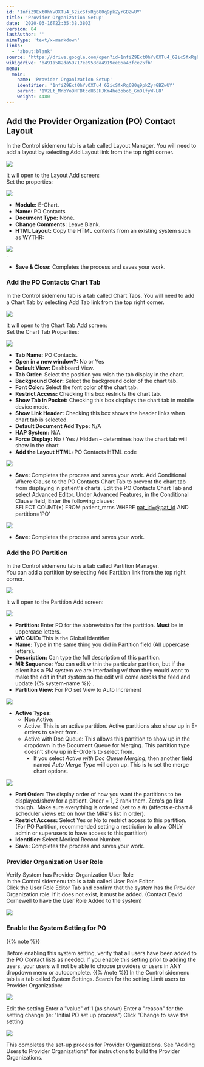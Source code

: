 ```yaml
---
id: '1nfiZ9Ext0hYvOXTu4_62icSfxRg680q9pkZyrGBZwUY'
title: 'Provider Organization Setup'
date: '2020-03-16T22:35:38.380Z'
version: 84
lastAuthor: ''
mimeType: 'text/x-markdown'
links:
  - 'about:blank'
source: 'https://drive.google.com/open?id=1nfiZ9Ext0hYvOXTu4_62icSfxRg680q9pkZyrGBZwUY'
wikigdrive: 'b491a582da59717ee958da4919ee86a43fce25fb'
menu:
  main:
    name: 'Provider Organization Setup'
    identifier: '1nfiZ9Ext0hYvOXTu4_62icSfxRg680q9pkZyrGBZwUY'
    parent: '1V2Lt_MnbYoDNFBtcoH6JHJKm4he3obo6_GmOlfyW-L8'
    weight: 4480
---
```

## Add the Provider Organization (PO) Contact Layout  
  
In the Control sidemenu tab is a tab called Layout Manager. You will need to add a layout by selecting Add Layout link from the top right corner.
  
![](../provider-organization-setup.assets/874361530ef8807849cd2b5c400a925e.png)  

It will open to the Layout Add screen:  
Set the properties:
  
![](../provider-organization-setup.assets/2ce77c638f531fb64a3408bfd8ea5181.png)  

* <strong>Module:</strong> E-Chart.
* <strong>Name:</strong> PO Contacts
* <strong>Document Type:</strong> None.
* <strong>Change Comments:</strong> Leave Blank.
* <strong>HTML Layout:</strong> Copy the HTML contents from an existing system such as WYTHR:
  
![](../provider-organization-setup.assets/2d47535f334c7353c08dcd8df614ded0.png)  
.
* <strong>Save & Close:</strong> Completes the process and saves your work.
  
### Add the PO Contacts Chart Tab  
  
In the Control sidemenu tab is a tab called Chart Tabs. You will need to add a Chart Tab by selecting Add Tab link from the top right corner.
  
![](../provider-organization-setup.assets/ac6b39d25f21e33d3da6fda477fb0b8e.png)  

It will open to the Chart Tab Add screen:  
Set the Chart Tab Properties:
  
![](../provider-organization-setup.assets/62687b8dcfabdf415df15fcb68399df8.png)  

* <strong>Tab Name:</strong> PO Contacts.
* <strong>Open in a new window?:</strong> No or Yes
* <strong>Default View:</strong> Dashboard View.
* <strong>Tab Order:</strong> Select the position you wish the tab display in the chart.
* <strong>Background Color:</strong> Select the background color of the chart tab.
* <strong>Font Color:</strong> Select the font color of the chart tab.
* <strong>Restrict Access:</strong> Checking this box restricts the chart tab.
* <strong>Show Tab in Pocket:</strong> Checking this box displays the chart tab in mobile device mode.
* <strong>Show Link Header:</strong> Checking this box shows the header links when chart tab is selected.
* <strong>Default Document Add Type:</strong> N/A
* <strong>HAP System:</strong> N/A
* <strong>Force Display:</strong> No / Yes / Hidden – determines how the chart tab will show in the chart
* <strong>Add the Layout HTML:</strong> PO Contacts HTML code
  
![](../provider-organization-setup.assets/22dad32c1926482e18c93f72c42cc085.png)  

* <strong>Save:</strong> Completes the process and saves your work.
Add Conditional Where Clause to the PO Contacts Chart Tab to prevent the chart tab from displaying in patient's charts. Edit the PO Contacts Chart Tab and select Advanced Editor. Under Advanced Features, in the Conditional Clause field, Enter the following clause:  
SELECT COUNT(*) FROM patient_mrns WHERE [pat_id=@pat_id](about:blank) AND partition='PO'
  
![](../provider-organization-setup.assets/625337e714d4ec012dd613a11e43cdff.png)  

* <strong>Save:</strong> Completes the process and saves your work.
  
### Add the PO Partition  
  
In the Control sidemenu tab is a tab called Partition Manager.  
You can add a partition by selecting Add Partition link from the top right corner.
  
![](../provider-organization-setup.assets/4b0f4550e155ee22b53f0712c79ce855.png)  

It will open to the Partition Add screen:
  
![](../provider-organization-setup.assets/63853420149796d8ee4401cdf255ca57.png)  

* <strong>Partition:</strong> Enter PO for the abbreviation for the partition. <strong>Must</strong> be in uppercase letters.
* <strong>WC GUID:</strong> This is the Global Identifier
* <strong>Name:</strong> Type in the same thing you did in Partition field (All uppercase letters).
* <strong>Description:</strong> Can type the full description of this partition.
* <strong>MR Sequence:</strong> You can edit within the particular partition, but if the client has a PM system we are interfacing w/ than they would want to make the edit in that system so the edit will come across the feed and update {{% system-name %}} .
* <strong>Partition View:</strong> For PO set View to Auto Increment
  
![](../provider-organization-setup.assets/f28fa8400b4c5121b99d3481cf3fc00a.png)  

* <strong>Active Types:</strong>
   * Non Active:
   * Active: This is an active partition. Active partitions also show up in E-orders to select from.
   * Active with Doc Queue: This allows this partition to show up in the dropdown in the Document Queue for Merging. This partition type doesn't show up in E-Orders to select from.
      * If you select <em>Active with Doc Queue Merging</em>, then another field named <em>Auto Merge Type</em> will open up. This is to set the merge chart options.
  
![](../provider-organization-setup.assets/2736685c1c0a989f298bbebca582d99b.png)  

* <strong>Part Order:</strong> The display order of how you want the partitions to be displayed/show for a patient. Order = 1, 2 rank them. Zero's go first though.  Make sure everything is ordered (set to a #) (affects e-chart & scheduler views etc on how the MR#'s list in order).
* <strong>Restrict Access:</strong> Select Yes or No to restrict access to this partition. (For PO Partition, recommended setting a restriction to allow ONLY admin or superusers to have access to this partition)
* <strong>Identifier:</strong> Select Medical Record Number.
* <strong>Save:</strong> Completes the process and saves your work.
  
### Provider Organization User Role  
  
Verify System has Provider Organization User Role  
In the Control sidemenu tab is a tab called User Role Editor.  
Click the User Role Editor Tab and confirm that the system has the Provider Organization role. If it does not exist, it must be added. (Contact David Cornewell to have the User Role Added to the system)
  
![](../provider-organization-setup.assets/15340eaa9fa24c57ab18b5be7a30a056.png)  

  
### Enable the System Setting for PO  
  
{{% note %}}

Before enabling this system setting, verify that all users have been added to the PO Contact lists as needed. If you enable this setting prior to adding the users, your users will not be able to choose providers or users in ANY dropdown menu or autocomplete.
{{% /note %}}
In the Control sidemenu tab is a tab called System Settings. Search for the setting Limit users to Provider Organization:
  
![](../provider-organization-setup.assets/8cbdafbbd4cc64cfe5d49c00c9c8e604.png)  

Edit the setting
Enter a "value" of 1 (as shown)
Enter a "reason" for the setting change (ie: "Initial PO set up process")
Click "Change to save the setting
  
![](../provider-organization-setup.assets/eab8e3c24e8e0ab4b420e8afe285437c.png)  

This completes the set-up process for Provider Organizations.
See "Adding Users to Provider Organizations" for instructions to build the Provider Organizations.

